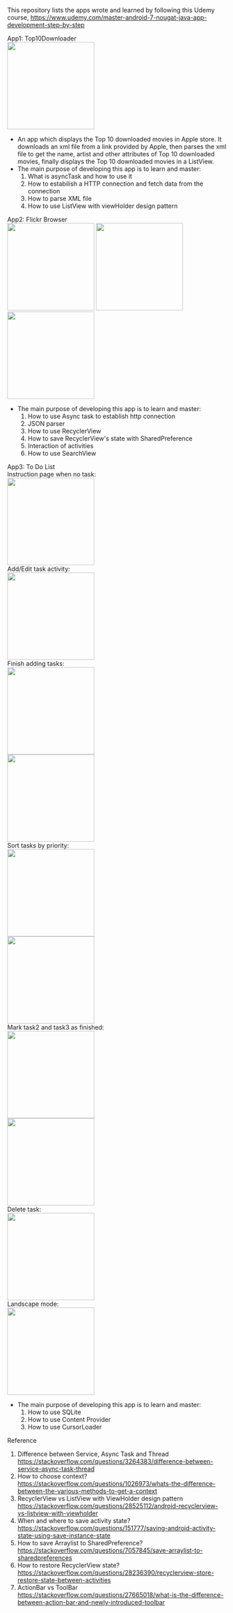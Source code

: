 This repository lists the apps wrote and learned by following this Udemy course, https://www.udemy.com/master-android-7-nougat-java-app-development-step-by-step

App1: Top10Downloader  
<img src="https://github.com/xzhang1234/Android/blob/master/Demo/Screenshot_1499553826.png" width="200"/>
- An app which displays the Top 10 downloaded movies in Apple store. It downloads an xml file from a link provided by Apple, then parses the xml file to get the name, artist and other attributes of Top 10 downloaded movies, finally displays the Top 10 downloaded movies in a ListView. 
- The main purpose of developing this app is to learn and master:  
  1. What is asyncTask and how to use it  
  2. How to estabilish a HTTP connection and fetch data from the connection
  3. How to parse XML file
  4. How to use ListView with viewHolder design pattern  
  
App2: Flickr Browser   
<img src="https://github.com/xzhang1234/Android/blob/master/Demo/Screenshot_1499552518.png" width="200"/>
<img src="https://github.com/xzhang1234/Android/blob/master/Demo/Screenshot_1499552930.png" width="200"/>
<img src="https://github.com/xzhang1234/Android/blob/master/Demo/Screenshot_1499552537.png" width="200"/>

- The main purpose of developing this app is to learn and master:  
  1. How to use Async task to establish http connection
  2. JSON parser
  3. How to use RecyclerView
  4. How to save RecyclerView's state with SharedPreference
  4. Interaction of activities
  5. How to use SearchView
  
App3: To Do List  
Instruction page when no task:  
<img src="https://github.com/xzhang1234/Android/blob/master/Demo/task1.png" width="200"/>  
Add/Edit task activity:  
<img src="https://github.com/xzhang1234/Android/blob/master/Demo/task2.png" width="200"/>  
Finish adding tasks:  
<img src="https://github.com/xzhang1234/Android/blob/master/Demo/task3.png" width="200"/>  
<img src="https://github.com/xzhang1234/Android/blob/master/Demo/task4.png" width="200"/>  
Sort tasks by priority:  
<img src="https://github.com/xzhang1234/Android/blob/master/Demo/task5.png" width="200"/>  
<img src="https://github.com/xzhang1234/Android/blob/master/Demo/task6.png" width="200"/>  
Mark task2 and task3 as finished:     
<img src="https://github.com/xzhang1234/Android/blob/master/Demo/task8.png" width="200"/>  
<img src="https://github.com/xzhang1234/Android/blob/master/Demo/task9.png" width="200"/>  
Delete task:   
<img src="https://github.com/xzhang1234/Android/blob/master/Demo/task10.png" width="200"/>  
Landscape mode:  
<img src="https://github.com/xzhang1234/Android/blob/master/Demo/task11.png" height="200"/>  

- The main purpose of developing this app is to learn and master:  
  1. How to use SQLite
  2. How to use Content Provider
  3. How to use CursorLoader

Reference
1. Difference between Service, Async Task and Thread  
https://stackoverflow.com/questions/3264383/difference-between-service-async-task-thread   
2. How to choose context?  
https://stackoverflow.com/questions/1026973/whats-the-difference-between-the-various-methods-to-get-a-context
3. RecyclerView vs ListView with ViewHolder design pattern  
https://stackoverflow.com/questions/28525112/android-recyclerview-vs-listview-with-viewholder
4. When and where to save activity state?  
https://stackoverflow.com/questions/151777/saving-android-activity-state-using-save-instance-state
5. How to save Arraylist to SharedPreference?  
https://stackoverflow.com/questions/7057845/save-arraylist-to-sharedpreferences
6. How to restore RecyclerView state?  
https://stackoverflow.com/questions/28236390/recyclerview-store-restore-state-between-activities
7. ActionBar vs ToolBar  
https://stackoverflow.com/questions/27665018/what-is-the-difference-between-action-bar-and-newly-introduced-toolbar


  
 
  
